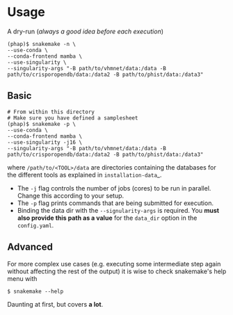 # Usage

A dry-run (_always a good idea before each execution_)

```
(phap)$ snakemake -n \
--use-conda \
--conda-frontend mamba \
--use-singularity \
--singularity-args "-B path/to/vhmnet/data:/data -B path/to/crisporopendb/data:/data2 -B path/to/phist/data:/data3"
```

## Basic

```
# From within this directory
# Make sure you have defined a samplesheet
(phap)$ snakemake -p \
--use-conda \
--conda-frontend mamba \
--use-singularity -j16 \
--singularity-args "-B path/to/vhmnet/data:/data -B path/to/crisporopendb/data:/data2 -B path/to/phist/data:/data3"
```

where `/path/to/<TOOL>/data` are directories containing the databases for the
different tools as explained in `installation-data`_.

* The `-j` flag controls the number of jobs (cores) to be run in parallel.
Change this according to your setup.
* The `-p` flag prints commands that are being submitted for execution.
* Binding the data dir with the `--signularity-args` is required.
You **must also provide this path as a value** for the `data_dir` option
in the `config.yaml`.


## Advanced

For more complex use cases (e.g. executing some intermediate step again
without affecting the rest of the output) it is wise to check snakemake's help
menu with

```
$ snakemake --help
```

Daunting at first, but covers __a lot__.
